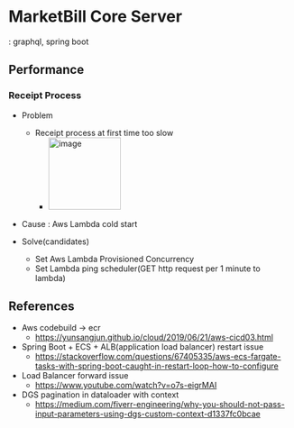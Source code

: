 # MarketBill Core Server
: graphql, spring boot


## Performance
### Receipt Process

- Problem
  - Receipt process at first time too slow
    - <img width="128" alt="image" src="https://user-images.githubusercontent.com/37768791/208289020-1e654c0c-d215-4006-aec9-955af0418d9c.png">

- Cause : Aws Lambda cold start 
- Solve(candidates)
  - Set Aws Lambda Provisioned Concurrency
  - Set Lambda ping scheduler(GET http request per 1 minute to lambda)


## References
- Aws codebuild -> ecr 
  - https://yunsangjun.github.io/cloud/2019/06/21/aws-cicd03.html
- Spring Boot + ECS + ALB(application load balancer) restart issue
  - https://stackoverflow.com/questions/67405335/aws-ecs-fargate-tasks-with-spring-boot-caught-in-restart-loop-how-to-configure
- Load Balancer forward issue
  - https://www.youtube.com/watch?v=o7s-eigrMAI
- DGS pagination in dataloader with context
  - https://medium.com/fiverr-engineering/why-you-should-not-pass-input-parameters-using-dgs-custom-context-d1337fc0bcae